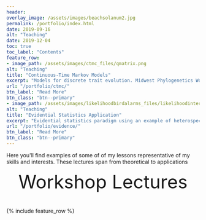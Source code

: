```yaml
---
header:
overlay_image: /assets/images/beachsolanum2.jpg
permalink: /portfolio/index.html
date: 2019-09-16
alt: "Teaching"
date: 2019-12-04
toc: true
toc_label: "Contents"
feature_row:
- image_path: /assets/images/ctmc_files/qmatrix.png
alt: "Teaching"
title: "Continuous-Time Markov Models"
excerpt: "Models for discrete trait evolution. Midwest Phylogenetics Workshop Lecture 2019"
url: "/portfolio/ctmc/"
btn_label: "Read More"
btn_class: "btn--primary"
- image_path: /assets/images/likelihoodbirdalarms_files/likelihoodintervals-1.png
alt: "Teaching"
title: "Evidential Statistics Application"
excerpt: "Evidential statistics paradigm using an example of heterospecific bird alam calls"
url: "/portfolio/evidence/"
btn_label: "Read More"
btn_class: "btn--primary"
---
```


Here you'll find examples of some of of my lessons representative of my skills and interests. These lectures span from theoretical to applications


<div style="margin-bottom:1cm" align="center"><font size="18">Workshop Lectures</font></div>

{% include feature_row %}
